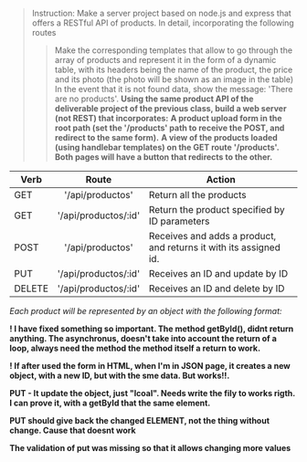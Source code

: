 > Instruction: Make a server project based on node.js and express that offers a RESTful API of products. In detail, incorporating the following routes
>> Make the corresponding templates that allow to go through the array of products and represent it in the form of a dynamic table, with its headers being the name of the product, the price and its photo (the photo will be shown as an image in the table) In the event that it is not found data, show the message: 'There are no products'.
>> **Using the same product API of the deliverable project of the previous class, build a web server (not REST) ​​that incorporates:**
>>**A product upload form in the root path (set the '/products' path to receive the POST, and redirect to the same form).**
>>**A view of the products loaded (using handlebar templates) on the GET route '/products'.**
>>**Both pages will have a button that redirects to the other.**


| Verb   |        Route         | Action                                                            |
| ------ | :------------------: | ----------------------------------------------------------------- |
| GET    |   '/api/productos'   | Return all the products                                           |
| GET    | '/api/productos/:id' | Return the product specified by ID parameters                     |
| POST   |   '/api/productos'   | Receives and adds a product, and returns it with its assigned id. |
| PUT    | '/api/productos/:id' | Receives an ID and update by ID                                   |
| DELETE | '/api/productos/:id' | Receives an ID and delete by ID                                   |

_Each product will be represented by an object with the following format:_


**! I have fixed something so important. The method getById(), didnt return anything. The asynchronus, doesn't take into account the return of a loop, always need the method the method itself a return to work.** 

**! If after used the form in HTML, when I'm in JSON page, it creates a new object, with a new ID, but with the sme data. But works!!.**

**PUT - It update the object, just "lcoal". Needs write the fily to works rigth. I can prove it, with a getById that the same element.** 

**PUT should give back the changed ELEMENT, not the thing without change. Cause that doesnt work**

**The validation of put was missing so that it allows changing more values**
